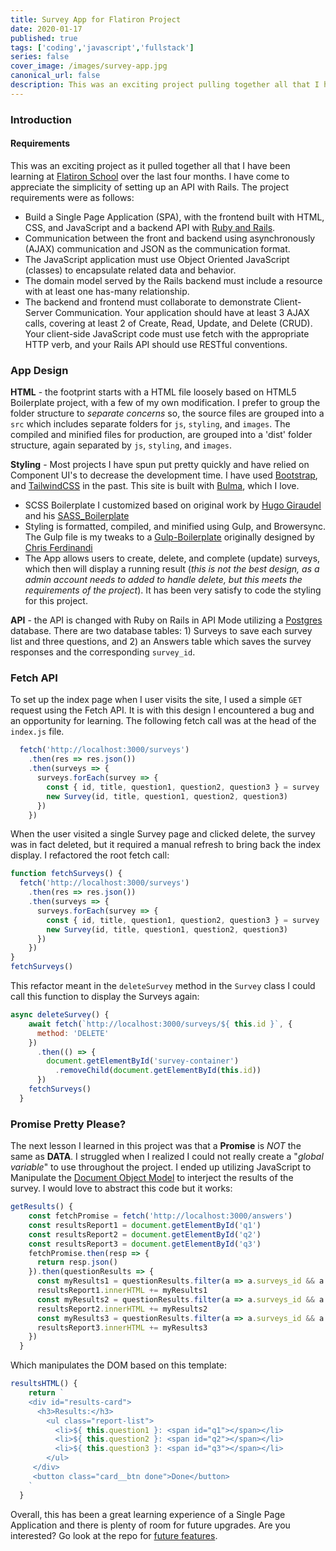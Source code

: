 ```yaml
---
title: Survey App for Flatiron Project
date: 2020-01-17
published: true
tags: ['coding','javascript','fullstack']
series: false
cover_image: /images/survey-app.jpg
canonical_url: false
description: This was an exciting project pulling together all that I have been learning at Flatiron School over the last four months. I have come to appreciate the simplicity of setting up an API with Rails.
---
```

### Introduction

#### Requirements
This was an exciting project as it pulled together all that I have been learning at [Flatiron School](https://flatironschool.com/) over the last four months. I have come to appreciate the simplicity of setting up an API with Rails. The project requirements were as follows:
- Build a Single Page Application (SPA), with the frontend built with HTML, CSS, and JavaScript and a backend API with [Ruby and Rails](https://rubyonrails.org/).
- Communication between the front and backend using asynchronously (AJAX) communication and JSON as the communication format.
- The JavaScript application must use Object Oriented JavaScript (classes) to encapsulate related data and behavior.
- The domain model served by the Rails backend must include a resource with at least one has-many relationship.
- The backend and frontend must collaborate to demonstrate Client-Server Communication. Your application should have at least 3 AJAX calls, covering at least 2 of Create, Read, Update, and Delete (CRUD). Your client-side JavaScript code must use fetch with the appropriate HTTP verb, and your Rails API should use RESTful conventions.

### App Design
**HTML** - the footprint starts with a HTML file loosely based on HTML5 Boilerplate project, with a few of my own modification. I prefer to group the folder structure to *separate concerns* so, the source files are grouped into a `src` which includes separate folders for `js`, `styling`, and `images`. The compiled and minified files for production, are grouped into a 'dist' folder structure, again separated by `js`, `styling`, and `images`.

**Styling** - Most projects I have spun put pretty quickly and have relied on Component UI's to decrease the development time. I have used [Bootstrap](https://getbootstrap.com/), and [TailwindCSS](https://tailwindcss.com/) in the past. This site is built with [Bulma](https://bulma.io/), which I love.
- SCSS Boilerplate I customized based on original work by [Hugo Giraudel](https://hugogiraudel.com/) and his [SASS_Boilerplate](https://github.com/HugoGiraudel/sass-boilerplate)
- Styling is formatted, compiled, and minified using Gulp, and Browersync. The Gulp file is my tweaks to a [Gulp-Boilerplate](https://github.com/cferdinandi/gulp-boilerplate) originally designed by [Chris Ferdinandi](http://gomakethings.com/)
- The App allows users to create, delete, and complete (update) surveys, which then will display a running result (*this is not the best design, as a admin account needs to added to handle delete, but this meets the requirements of the project*). It has been very satisfy to code the styling for this project.

**API** - the API is changed with Ruby on Rails in API Mode utilizing a [Postgres](https://www.postgresql.org/) database. There are two database tables: 1) Surveys to save each survey list and three questions, and 2) an Answers table which saves the survey responses and the corresponding `survey_id`.

### Fetch API
To set up the index page when I user visits the site, I used a simple `GET` request using the Fetch API. It is with this design I encountered a bug and an opportunity for learning. The following fetch call was at the head of the `index.js` file.
```javascript
  fetch('http://localhost:3000/surveys')
    .then(res => res.json())
    .then(surveys => {
      surveys.forEach(survey => {
        const { id, title, question1, question2, question3 } = survey
        new Survey(id, title, question1, question2, question3)
      })
    })
```

When the user visited a single Survey page and clicked delete, the survey was in fact deleted, but it required a manual refresh to bring back the index display. I refactored the root fetch call:
```javascript
function fetchSurveys() {
  fetch('http://localhost:3000/surveys')
    .then(res => res.json())
    .then(surveys => {
      surveys.forEach(survey => {
        const { id, title, question1, question2, question3 } = survey
        new Survey(id, title, question1, question2, question3)
      })
    })
}
fetchSurveys()
```
This refactor meant in the `deleteSurvey` method in the `Survey` class I could call this function to display the Surveys again:
```javascript
async deleteSurvey() {
    await fetch(`http://localhost:3000/surveys/${ this.id }`, {
      method: 'DELETE'
    })
      .then(() => {
        document.getElementById('survey-container')
          .removeChild(document.getElementById(this.id))
      })
    fetchSurveys()
  }
  ```

### Promise Pretty Please?
The next lesson I learned in this project was that a **Promise** is *NOT* the same as **DATA**. I struggled when I realized I could not really create a "*global variable*" to use throughout the project. I ended up utilizing JavaScript to Manipulate the [Document Object Model](https://developer.mozilla.org/en-US/docs/Web/API/Document_Object_Model/Introduction#DOM_and_JavaScript) to interject the results of the survey. I would love to abstract this code but it works:

```javascript
getResults() {
    const fetchPromise = fetch('http://localhost:3000/answers')
    const resultsReport1 = document.getElementById('q1')
    const resultsReport2 = document.getElementById('q2')
    const resultsReport3 = document.getElementById('q3')
    fetchPromise.then(resp => {
      return resp.json()
    }).then(questionResults => {
      const myResults1 = questionResults.filter(a => a.surveys_id && a.responded === 'question1').length
      resultsReport1.innerHTML += myResults1
      const myResults2 = questionResults.filter(a => a.surveys_id && a.responded === 'question2').length
      resultsReport2.innerHTML += myResults2
      const myResults3 = questionResults.filter(a => a.surveys_id && a.responded === 'question3').length
      resultsReport3.innerHTML += myResults3
    })
  }
```
Which manipulates the DOM based on this template:
```javascript
resultsHTML() {
    return `
    <div id="results-card">
      <h3>Results:</h3>
        <ul class="report-list">
          <li>${ this.question1 }: <span id="q1"></span></li>
          <li>${ this.question2 }: <span id="q2"></span></li>
          <li>${ this.question3 }: <span id="q3"></span></li>
        </ul>
     </div>
     <button class="card__btn done">Done</button>
    `
  }
```
Overall, this has been a great learning experience of a Single Page Application and there is plenty of room for future upgrades. Are you interested? Go look at the repo for [future features](https://github.com/eclectic-coding/js-survey-app_frontend/blob/master/Survey-App.md).

